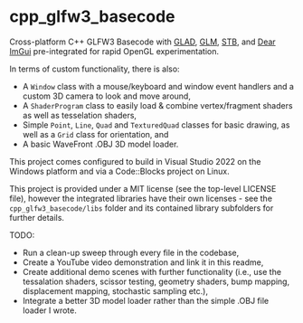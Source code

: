 # cpp_glfw3_basecode
Cross-platform C++ GLFW3 Basecode with [GLAD](https://glad.dav1d.de/), [GLM](https://github.com/g-truc/glm), [STB](https://github.com/nothings/stb), and [Dear ImGui](https://github.com/ocornut/imgui) pre-integrated for rapid OpenGL experimentation.

In terms of custom functionality, there is also:
- A `Window` class with a mouse/keyboard and window event handlers and a custom 3D camera to look and move around,
- A `ShaderProgram` class to easily load & combine vertex/fragment shaders as well as tesselation shaders,
- Simple `Point`, `Line`, `Quad` and `TexturedQuad` classes for basic drawing, as well as a `Grid` class for orientation, and
- A basic WaveFront .OBJ 3D model loader.

This project comes configured to build in Visual Studio 2022 on the Windows platform and via a Code::Blocks project on Linux.

This project is provided under a MIT license (see the top-level LICENSE file), however the integrated libraries have their own licenses - see the `cpp_glfw3_basecode/libs` folder and its contained library subfolders for further details.

TODO:
- Run a clean-up sweep through every file in the codebase,
- Create a YouTube video demonstration and link it in this readme,
- Create additional demo scenes with further functionality (i.e., use the tessalation shaders, scissor testing, geometry shaders, bump mapping, displacement mapping, stochastic sampling etc.),
- Integrate a better 3D model loader rather than the simple .OBJ file loader I wrote.
